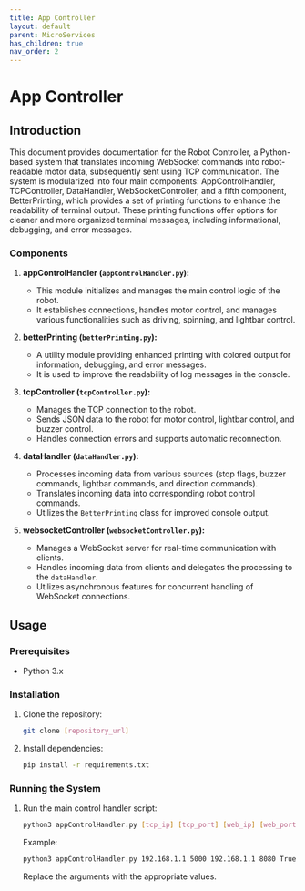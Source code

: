 ```yaml
---
title: App Controller
layout: default
parent: MicroServices
has_children: true
nav_order: 2
---
```


# App Controller

## Introduction

This document provides documentation for the Robot Controller, a Python-based system that translates incoming WebSocket commands into robot-readable motor data, subsequently sent using TCP communication. The system is modularized into four main components: AppControlHandler, TCPController, DataHandler, WebSocketController, and a fifth component, BetterPrinting, which provides a set of printing functions to enhance the readability of terminal output. These printing functions offer options for cleaner and more organized terminal messages, including informational, debugging, and error messages.

### Components

1. **appControlHandler (`appControlHandler.py`):**
   - This module initializes and manages the main control logic of the robot.
   - It establishes connections, handles motor control, and manages various functionalities such as driving, spinning, and lightbar control.

2. **betterPrinting (`betterPrinting.py`):**
   - A utility module providing enhanced printing with colored output for information, debugging, and error messages.
   - It is used to improve the readability of log messages in the console.

3. **tcpController (`tcpController.py`):**
   - Manages the TCP connection to the robot.
   - Sends JSON data to the robot for motor control, lightbar control, and buzzer control.
   - Handles connection errors and supports automatic reconnection.

4. **dataHandler (`dataHandler.py`):**
   - Processes incoming data from various sources (stop flags, buzzer commands, lightbar commands, and direction commands).
   - Translates incoming data into corresponding robot control commands.
   - Utilizes the `BetterPrinting` class for improved console output.

5. **websocketController (`websocketController.py`):**
   - Manages a WebSocket server for real-time communication with clients.
   - Handles incoming data from clients and delegates the processing to the `dataHandler`.
   - Utilizes asynchronous features for concurrent handling of WebSocket connections.

## Usage

### Prerequisites

- Python 3.x

### Installation

1. Clone the repository:

   ```bash
   git clone [repository_url]
   ```

2. Install dependencies:

   ```bash
   pip install -r requirements.txt
   ```

### Running the System

1. Run the main control handler script:

   ```bash
   python3 appControlHandler.py [tcp_ip] [tcp_port] [web_ip] [web_port] [info_print] [debug_print] [error_print]
   ```

   Example:

   ```bash
   python3 appControlHandler.py 192.168.1.1 5000 192.168.1.1 8080 True True True
   ```

   Replace the arguments with the appropriate values.

